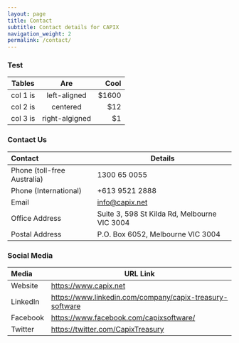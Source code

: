```yaml
---
layout: page
title: Contact
subtitle: Contact details for CAPIX
navigation_weight: 2
permalink: /contact/
---
```


### Test
| Tables   |      Are      |  Cool |
|----------|:-------------:|------:|
| col 1 is |  left-aligned | $1600 |
| col 2 is |    centered   |   $12 |
| col 3 is | right-algigned |    $1 |



### Contact Us
| Contact | Details |
|:----------|------------- |
| Phone (toll-free Australia) | 1300 65 0055 |
| Phone (International) | +613 9521 2888 |
| Email | info@capix.net |
| Office Address | Suite 3, 598 St Kilda Rd, Melbourne VIC 3004 |
| Postal Address | P.O. Box 6052, Melbourne VIC 3004 |


### Social Media
| Media | URL Link |
|:---------------|------------------------------------|
| Website	| <a href="https://www.capix.net" target="_blank">https://www.capix.net</a> |
| LinkedIn	| <a href="https://www.linkedin.com/company/capix-treasury-software" target="_blank">https://www.linkedin.com/company/capix-treasury-software</a> |
| Facebook	| <a href="https://www.facebook.com/capixsoftware/" target="_blank">https://www.facebook.com/capixsoftware/</a> |
| Twitter	| <a href="https://twitter.com/CapixTreasury" target="_blank">https://twitter.com/CapixTreasury</a> |
